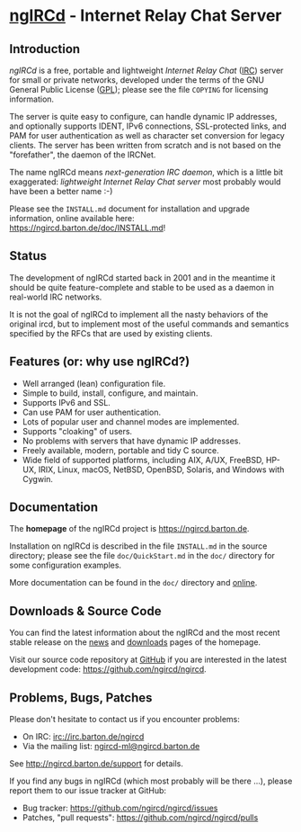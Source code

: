 # [ngIRCd](https://ngircd.barton.de) - Internet Relay Chat Server

## Introduction

*ngIRCd* is a free, portable and lightweight *Internet Relay Chat* ([IRC])
server for small or private networks, developed under the terms of the GNU
General Public License ([GPL]); please see the file `COPYING` for licensing
information.

The server is quite easy to configure, can handle dynamic IP addresses, and
optionally supports IDENT, IPv6 connections, SSL-protected links, and PAM for
user authentication as well as character set conversion for legacy clients. The
server has been written from scratch and is not based on the "forefather", the
daemon of the IRCNet.

The name ngIRCd means *next-generation IRC daemon*, which is a little bit
exaggerated: *lightweight Internet Relay Chat server* most probably would have
been a better name :-)

Please see the `INSTALL.md` document for installation and upgrade information,
online available here: <https://ngircd.barton.de/doc/INSTALL.md>!

## Status

The development of ngIRCd started back in 2001 and in the meantime it should be
quite feature-complete and stable to be used as a daemon in real-world IRC
networks.

It is not the goal of ngIRCd to implement all the nasty behaviors of the
original ircd, but to implement most of the useful commands and semantics
specified by the RFCs that are used by existing clients.

## Features (or: why use ngIRCd?)

- Well arranged (lean) configuration file.
- Simple to build, install, configure, and maintain.
- Supports IPv6 and SSL.
- Can use PAM for user authentication.
- Lots of popular user and channel modes are implemented.
- Supports "cloaking" of users.
- No problems with servers that have dynamic IP addresses.
- Freely available, modern, portable and tidy C source.
- Wide field of supported platforms, including AIX, A/UX, FreeBSD, HP-UX,
  IRIX, Linux, macOS, NetBSD, OpenBSD, Solaris, and Windows with Cygwin.

## Documentation

The **homepage** of the ngIRCd project is <https://ngircd.barton.de>.

Installation on ngIRCd is described in the file `INSTALL.md` in the source
directory; please see the file `doc/QuickStart.md` in the `doc/` directory for
some configuration examples.

More documentation can be found in the `doc/` directory and
[online](https://ngircd.barton.de/documentation).

## Downloads & Source Code

You can find the latest information about the ngIRCd and the most recent
stable release on the [news](https://ngircd.barton.de/news) and
[downloads](https://ngircd.barton.de/download) pages of the homepage.

Visit our source code repository at [GitHub](https://github.com) if you are
interested in the latest development code: <https://github.com/ngircd/ngircd>.

## Problems, Bugs, Patches

Please don't hesitate to contact us if you encounter problems:

- On IRC: <irc://irc.barton.de/ngircd>
- Via the mailing list: <ngircd-ml@ngircd.barton.de>

See <http://ngircd.barton.de/support> for details.

If you find any bugs in ngIRCd (which most probably will be there ...), please
report them to our issue tracker at GitHub:

- Bug tracker: <https://github.com/ngircd/ngircd/issues>
- Patches, "pull requests": <https://github.com/ngircd/ngircd/pulls>

[IRC]: https://wikipedia.org/wiki/Internet_Relay_Chat
[GPL]: https://wikipedia.org/wiki/GNU_General_Public_License
